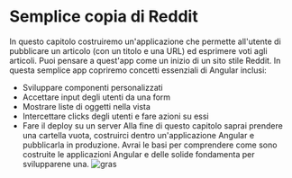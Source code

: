 # Semplice copia di Reddit

In questo capitolo costruiremo un'applicazione che permette all'utente di pubblicare un articolo (con un titolo e una URL) ed esprimere voti agli articoli.
Puoi pensare a quest'app come un inizio di un sito stile Reddit.
In questa semplice app copriremo concetti essenziali di Angular inclusi:
* Sviluppare componenti personalizzati
* Accettare input degli utenti da una form
* Mostrare liste di oggetti nella vista
* Intercettare clicks degli utenti e fare azioni su essi
* Fare il deploy su un server
Alla fine di questo capitolo saprai prendere una cartella vuota, costruirci dentro un'applicazione Angular e pubblicarla in produzione.
Avrai le basi per comprendere come sono costruite le applicazioni Angular e delle solide fondamenta per svilupparene una.
![gras](img/immagine01.jpg)